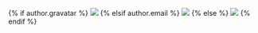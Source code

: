 {% if author.gravatar %}
<img src="http://www.gravatar.com/avatar/{{author.gravatar}}" class="img-rounded profile" />
{% elsif author.email %}
<img src="{{ site.BASE_PATH }}/assets/media/profiles/{{author.email}}.jpg" class="img-rounded profile" />
{% else %}
<img src="{{ site.BASE_PATH }}/assets/media/profiles/larva.jpg" class="img-rounded profile" />
{% endif %}